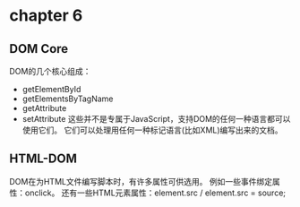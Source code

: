 # chapter 6

## DOM Core
DOM的几个核心组成：
* getElementById
* getElementsByTagName
* getAttribute
* setAttribute
这些并不是专属于JavaScript，支持DOM的任何一种语言都可以使用它们。
它们可以处理用任何一种标记语言(比如XML)编写出来的文档。

## HTML-DOM
DOM在为HTML文件编写脚本时，有许多属性可供选用。
例如一些事件绑定属性：onclick。
还有一些HTML元素属性：element.src / element.src = source;
